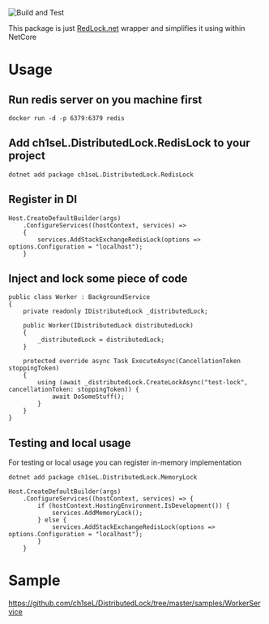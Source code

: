 ![Build and Test](https://github.com/ch1seL/RedisLock/workflows/Build%20and%20Test/badge.svg)

This package is just [RedLock.net](https://github.com/samcook/RedLock.net) wrapper and simplifies it using within NetCore

# Usage

## Run redis server on you machine first

`docker run -d -p 6379:6379 redis`

## Add ch1seL.DistributedLock.RedisLock to your project

`dotnet add package ch1seL.DistributedLock.RedisLock`

## Register in DI

```
Host.CreateDefaultBuilder(args)
    .ConfigureServices((hostContext, services) =>
    {
        services.AddStackExchangeRedisLock(options => options.Configuration = "localhost");
    }
```

## Inject and lock some piece of code

```
public class Worker : BackgroundService
{
    private readonly IDistributedLock _distributedLock;

    public Worker(IDistributedLock distributedLock)
    {
        _distributedLock = distributedLock;
    }
    
    protected override async Task ExecuteAsync(CancellationToken stoppingToken)
    {
        using (await _distributedLock.CreateLockAsync("test-lock", cancellationToken: stoppingToken)) {
            await DoSomeStuff();
        }
    }
}
```

## Testing and local usage

For testing or local usage you can register in-memory implementation 
 
`dotnet add package ch1seL.DistributedLock.MemoryLock`
 
```
Host.CreateDefaultBuilder(args)
    .ConfigureServices((hostContext, services) => {
        if (hostContext.HostingEnvironment.IsDevelopment()) {
            services.AddMemoryLock();
        } else {
            services.AddStackExchangeRedisLock(options => options.Configuration = "localhost");    
        }
    }
```
# Sample

https://github.com/ch1seL/DistributedLock/tree/master/samples/WorkerService
